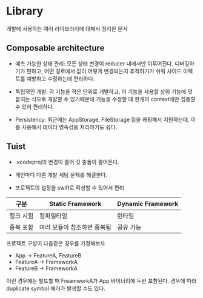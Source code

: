 # Library

개발에 사용하는 여러 라이브러리에 대해서 정리한 문서

## Composable architecture

* 예측 가능한 상태 관리: 모든 상태 변경이 reducer 내에서만 이루어진다. 디버깅하기가 편하고, 어떤 경로에서 값이 어떻게 변경되는지 추적하기가 쉬워 사이드 이펙트를 예방하고 수정하는데 편리하다. 

* 독립적인 개발: 각 기능을 작은 단위로 개발하고, 이 기능을 사용할 상위 기능에 덧붙히는 식으로 개발할 수 있기때문에 기능을 수정할 때 한개의 context에만 집중할 수 있어 편리하다. 

* Persistency: 최근에는 AppStorage, FileStorage 등을 래핑해서 지원하는데, 이를 사용해서 데이터 영속성을 처리하기도 쉽다. 

## Tuist

* .xcodeproj의 변경이 줄어 깃 충돌이 줄어든다. 

* 개인마다 다른 개발 세팅 문제를 해결한다. 

* 프로젝트의 설정을 swift로 작성할 수 있어서 편리

| 구분 | Static Framework | Dynamic Framework| 
| --- | --- | --- |
| 링크 시점 | 컴파일타임 | 런타임 |
| 중복 포함 | 여러 모듈이 참조하면 중복됨 | 공유 가능 |. 

프로젝트 구성이 다음같은 경우를 가정해보자. 

* App -> FeatureA, FeatureB
* FeatureA -> FrameworkA 
* FeatureB -> FrameworkA

이런 경우에는 빌드할 때 FreamworkA가 App 바이너리에 두번 포함된다. 경우에 따라 duplicate symbol 에러가 발생할 수도 있다. 





